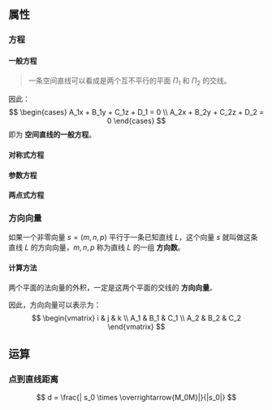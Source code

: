 
## 属性

### 方程

#### 一般方程

> 一条空间直线可以看成是两个互不平行的平面 $\Pi_1$ 和 $\Pi_2$ 的交线。

因此：
$$
\begin{cases}
A_1x + B_1y + C_1z + D_1 = 0 \\
A_2x + B_2y + C_2z + D_2 = 0
\end{cases}
$$
即为 **空间直线的一般方程**。

#### 对称式方程

#### 参数方程

#### 两点式方程

### 方向向量

如果一个非零向量 $s = (m, n, p)$ 平行于一条已知直线 $L$，这个向量 $s$ 就叫做这条直线 $L$ 的方向向量，$m, n, p$ 称为直线 $L$ 的一组 **方向数**。

#### 计算方法

两个平面的法向量的外积，一定是这两个平面的交线的 **方向向量**。

因此，方向向量可以表示为：
$$
\begin{vmatrix}
i & j & k \\
A_1 & B_1 & C_1 \\
A_2 & B_2 & C_2
\end{vmatrix}
$$

## 运算

### 点到直线距离

$$
d = \frac{| s_0 \times \overrightarrow{M_0M}|}{|s_0|}
$$
